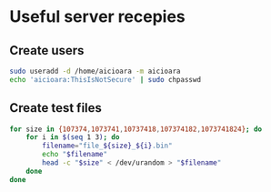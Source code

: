 # Useful server recepies

## Create users

```bash
sudo useradd -d /home/aicioara -m aicioara
echo 'aicioara:ThisIsNotSecure' | sudo chpasswd
```

## Create test files

```bash
for size in {107374,1073741,10737418,107374182,1073741824}; do
    for i in $(seq 1 3); do
        filename="file_${size}_${i}.bin"
        echo "$filename"
        head -c "$size" < /dev/urandom > "$filename"
    done
done

```